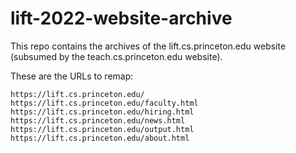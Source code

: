 # lift-2022-website-archive
This repo contains the archives of the lift.cs.princeton.edu website (subsumed by the teach.cs.princeton.edu website).

These are the URLs to remap:
```
https://lift.cs.princeton.edu/
https://lift.cs.princeton.edu/faculty.html
https://lift.cs.princeton.edu/hiring.html
https://lift.cs.princeton.edu/news.html
https://lift.cs.princeton.edu/output.html
https://lift.cs.princeton.edu/about.html
```
